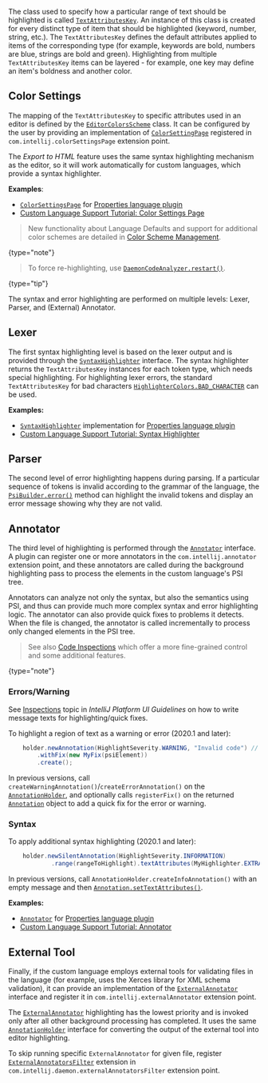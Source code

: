 [//]: # (title: Syntax Highlighting and Error Highlighting)

<!-- Copyright 2000-2020 JetBrains s.r.o. and other contributors. Use of this source code is governed by the Apache 2.0 license that can be found in the LICENSE file. -->

The class used to specify how a particular range of text should be highlighted is called [`TextAttributesKey`](upsource:///platform/core-api/src/com/intellij/openapi/editor/colors/TextAttributesKey.java).
An instance of this class is created for every distinct type of item that should be highlighted (keyword, number, string, etc.).
The `TextAttributesKey` defines the default attributes applied to items of the corresponding type (for example, keywords are bold, numbers are blue, strings are bold and green).
Highlighting from multiple `TextAttributesKey` items can be layered - for example, one key may define an item's boldness and another color.
                                                                        
## Color Settings
The mapping of the `TextAttributesKey` to specific attributes used in an editor is defined by the [`EditorColorsScheme`](upsource:///platform/editor-ui-api/src/com/intellij/openapi/editor/colors/EditorColorsScheme.java) class. 
It can be configured by the user by providing an implementation of [`ColorSettingPage`](upsource:///platform/platform-api/src/com/intellij/openapi/options/colors/ColorSettingsPage.java) registered in `com.intellij.colorSettingsPage` extension point.

The _Export to HTML_ feature uses the same syntax highlighting mechanism as the editor, so it will work automatically for custom languages, which provide a syntax highlighter.

**Examples**:
- [`ColorSettingsPage`](upsource:///plugins/properties/src/com/intellij/openapi/options/colors/pages/PropertiesColorsPage.java) for [Properties language plugin](upsource:///plugins/properties/)
- [Custom Language Support Tutorial: Color Settings Page](syntax_highlighter_and_color_settings_page.md)

 >  New functionality about Language Defaults and support for additional color schemes are detailed in [Color Scheme Management](color_scheme_management.md).
 >
 {type="note"}

 >  To force re-highlighting, use
> [`DaemonCodeAnalyzer.restart()`](upsource:///platform/analysis-api/src/com/intellij/codeInsight/daemon/DaemonCodeAnalyzer.java).
 >
 {type="tip"}

The syntax and error highlighting are performed on multiple levels: Lexer, Parser, and (External) Annotator.

## Lexer

The first syntax highlighting level is based on the lexer output and is provided through the [`SyntaxHighlighter`](upsource:///platform/editor-ui-api/src/com/intellij/openapi/fileTypes/SyntaxHighlighter.java) interface.
The syntax highlighter returns the `TextAttributesKey` instances for each token type, which needs special highlighting.
For highlighting lexer errors, the standard `TextAttributesKey` for bad characters [`HighlighterColors.BAD_CHARACTER`](upsource:///platform/editor-ui-api/src/com/intellij/openapi/editor/HighlighterColors.java) can be used.

**Examples:**
- [`SyntaxHighlighter`](upsource:///plugins/properties/properties-psi-api/src/com/intellij/lang/properties/PropertiesHighlighter.java) implementation for [Properties language plugin](upsource:///plugins/properties/)
- [Custom Language Support Tutorial: Syntax Highlighter](syntax_highlighter_and_color_settings_page.md)

## Parser

The second level of error highlighting happens during parsing.
If a particular sequence of tokens is invalid according to the grammar of the language, the [`PsiBuilder.error()`](upsource:///platform/core-api/src/com/intellij/lang/PsiBuilder.java) method can highlight the invalid tokens and display an error message showing why they are not valid.

## Annotator

The third level of highlighting is performed through the [`Annotator`](upsource:///platform/analysis-api/src/com/intellij/lang/annotation/Annotator.java) interface.
A plugin can register one or more annotators in the `com.intellij.annotator` extension point, and these annotators are called during the background highlighting pass to process the elements in the custom language's PSI tree.

Annotators can analyze not only the syntax, but also the semantics using PSI, and thus can provide much more complex syntax and error highlighting logic.
The annotator can also provide quick fixes to problems it detects.
When the file is changed, the annotator is called incrementally to process only changed elements in the PSI tree.

 >  See also [Code Inspections](code_inspections_and_intentions.md) which offer a more fine-grained control and some additional features.
 >
 {type="note"}

### Errors/Warning
See [Inspections](https://jetbrains.design/intellij/text/inspections/) topic in _IntelliJ Platform UI Guidelines_ on how to write message texts for highlighting/quick fixes.

To highlight a region of text as a warning or error (2020.1 and later):
```java
    holder.newAnnotation(HighlightSeverity.WARNING, "Invalid code") // or HighlightSeverity.ERROR
        .withFix(new MyFix(psiElement))
        .create();
```

In previous versions, call `createWarningAnnotation()`/`createErrorAnnotation()` on the [`AnnotationHolder`](upsource:///platform/analysis-api/src/com/intellij/lang/annotation/AnnotationHolder.java), and optionally calls `registerFix()` on the returned [`Annotation`](upsource:///platform/analysis-api/src/com/intellij/lang/annotation/Annotation.java) object to add a quick fix for the error or warning.

### Syntax
To apply additional syntax highlighting (2020.1 and later):

```java
    holder.newSilentAnnotation(HighlightSeverity.INFORMATION)
            .range(rangeToHighlight).textAttributes(MyHighlighter.EXTRA_HIGHLIGHT_ATTRIBUTE).create();
```

In previous versions, call `AnnotationHolder.createInfoAnnotation()` with an empty message and then [`Annotation.setTextAttributes()`](upsource:///platform/analysis-api/src/com/intellij/lang/annotation/Annotation.java).
                                      
**Examples:**
- [`Annotator`](upsource:///plugins/properties/properties-psi-impl/src/com/intellij/lang/properties/PropertiesAnnotator.java) for [Properties language plugin](upsource:///plugins/properties/)
- [Custom Language Support Tutorial: Annotator](annotator.md)

## External Tool

Finally, if the custom language employs external tools for validating files in the language (for example, uses the Xerces library for XML schema validation), it can provide an implementation of the [`ExternalAnnotator`](upsource:///platform/analysis-api/src/com/intellij/lang/annotation/ExternalAnnotator.java) interface and register it in `com.intellij.externalAnnotator` extension point.

The [`ExternalAnnotator`](upsource:///platform/analysis-api/src/com/intellij/lang/annotation/ExternalAnnotator.java) highlighting has the lowest priority and is invoked only after all other background processing has completed.
It uses the same [`AnnotationHolder`](upsource:///platform/analysis-api/src/com/intellij/lang/annotation/AnnotationHolder.java) interface for converting the output of the external tool into editor highlighting.
                              
To skip running specific `ExternalAnnotator` for given file, register [`ExternalAnnotatorsFilter`](upsource:///platform/analysis-api/src/com/intellij/lang/ExternalAnnotatorsFilter.java) extension in `com.intellij.daemon.externalAnnotatorsFilter` extension point.